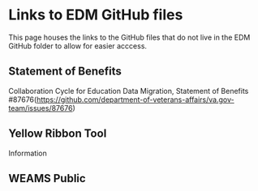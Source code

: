 # Links to EDM GitHub files
This page houses the links to the GitHub files that do not live in the EDM GitHub folder to allow for easier acccess.

## Statement of Benefits
Collaboration Cycle for Education Data Migration, Statement of Benefits #87676(https://github.com/department-of-veterans-affairs/va.gov-team/issues/87676)

## Yellow Ribbon Tool
Information 

## WEAMS Public 
